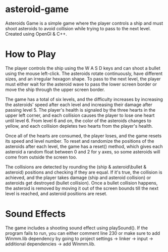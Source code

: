# asteroid-game
Asteroids Game is a simple game where the player controls a ship and must shoot asteroids to avoid collision while trying to pass to the next level.
Created using OpenGl & C++. 

# How to Play
The player controls the ship using the W A S D keys and can shoot a bullet using the mouse left-click. The asteroids rotate continuously, have different sizes, and an irregular hexagon shape. To pass to the next level, the player must either wait for the asteroid wave to pass the lower screen border or move the ship through the upper screen border.

The game has a total of six levels, and the difficulty increases by increasing the asteroids' speed after each level and increasing their damage after passing level 5. The player's health is signaled by the three hearts in the upper left corner, and each collision causes the player to lose one heart until level 6. From level 6 and on, the color of the asteroids changes to yellow, and each collision depletes two hearts from the player's health.

Once all of the hearts are consumed, the player loses, and the game resets its speed and level number. To reset and randomize the positions of the asteroids after each level, the game has a reset() method, which gives each asteroid a random float between 0 and 2 for y axes, so some asteroids will come from outside the screen too.

The collisions are detected by rounding the (ship & asteroid\bullet & asteroid) positions and checking if they are equal. If it's true, the collision is achieved, and the player takes damage (ship and asteroid collision) or asteroids get destroyed (bullet collision). Once a bullet collision happens, the asteroid is removed by moving it out of the screen bounds till the next level is reached, and asteroid positions are reset.


# Sound Effects
The game includes a shooting sound effect using playSound(). If the program fails to run, you can either comment line 230 or make sure to add Winmm.lib dependency by going to project settings -> linker -> input -> additional dependencies -> add Winmm.lib.
